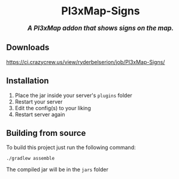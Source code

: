 <div align="center">

# Pl3xMap-Signs
<big>***A Pl3xMap addon that shows signs on the map.***</big>

</div>

## Downloads
https://ci.crazycrew.us/view/ryderbelserion/job/Pl3xMap-Signs/

## Installation
1) Place the jar inside your server's `plugins` folder
2) Restart your server
3) Edit the config(s) to your liking
4) Restart server again

## Building from source
To build this project just run the following command:

```
./gradlew assemble
```

The compiled jar will be in the `jars` folder